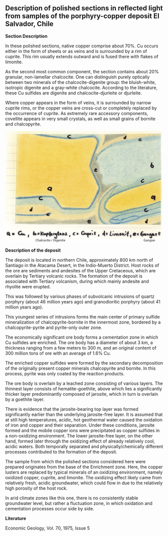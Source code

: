 ## Description of polished sections in reflected light from samples of the porphyry-copper deposit El Salvador, Chile

**Section Description**

In these polished sections, native copper comprise about 70%. Cu occurs either in the form of sheets or as veins and is surrounded by a rim of cuprite. This rim usually extends outward and is fused there with flakes of limonite.

As the second most common component, the section contains about 20% granular, non-lamellar chalcocite. One can distinguish purely optically between two minerals of the chalcocite-digenite group: the bluish-white, isotropic digenite and a gray-white chalcocite. According to the literature, these Cu sulfides are digenite and chalcocite-djurleite or djurleite.

Where copper appears in the form of veins, it is surrounded by narrow cuprite rims, or the copper veins are cross-cut or completely replaced by the occurrence of cuprite. As extremely rare accessory components, covellite appears in very small crystals, as well as small grains of bornite and chalcopyrite. 

![El Salvador thin section](https://github.com/DinaKlim/OD_RL_notes/blob/main/RL_notes/12_El_Salvador/12%20El%20Salvador.jpg)

**Description of the deposit**

The deposit is located in northern Chile, approximately 800 km north of Santiago in the Atacama Desert, in the Indio-Muerto District. Host rocks of the ore are sediments and andesites of the Upper Cretaceous, which are overlain by Tertiary volcanic rocks. The formation of the deposit is associated with Tertiary volcanism, during which mainly andesite and rhyolite were erupted.

This was followed by various phases of subvolcanic intrusions of quartz porphyry (about 46 million years ago) and granodioritic porphyry (about 41 million years ago).

This youngest series of intrusions forms the main center of primary sulfide mineralization of chalcopyrite-bornite in the innermost zone, bordered by a chalcopyrite-pyrite and pyrite-only outer zone.

The economically significant ore body forms a cementation zone in which Cu sulfides are enriched. The ore body has a diameter of about 3 km, a thickness ranging from a few meters to 300 m, and an original content of 300 million tons of ore with an average of 1.6% Cu.

The enriched copper sulfides were formed by the secondary decomposition of the originally present copper minerals chalcopyrite and bornite. In this process, pyrite was only coated by the reaction products.

The ore body is overlain by a leached zone consisting of various layers. The thinnest layer consists of hematite-goethite, above which lies a significantly thicker layer predominantly composed of jarosite, which in turn is overlain by a goethite layer.

There is evidence that the jarosite-bearing top layer was formed significantly earlier than the underlying jarosite-free layer. It is assumed that at still high temperatures, acidic, hot geothermal water caused the oxidation of iron and copper and their separation. Under these conditions, jarosite formed and the mobile copper ions were precipitated as copper sulfides in a non-oxidizing environment. The lower jarosite-free layer, on the other hand, formed later through the oxidizing effect of already relatively cool, acidic waters. Both temporally separated and physically/chemically different processes contributed to the formation of the deposit.

The sample from which the polished sections considered here were prepared originates from the base of the Enrichment zone. Here, the copper lusters are replaced by typical minerals of an oxidizing environment, namely oxidized copper, cuprite, and limonite. The oxidizing effect likely came from relatively fresh, acidic groundwater, which could flow in due to the relatively high porosity of the host rock.

In arid climate zones like this one, there is no consistently stable groundwater level, but rather a fluctuation zone, in which oxidation and cementation processes occur side by side.

**Literature**

Economic Geology, Vol. 70, 1975, Issue 5
